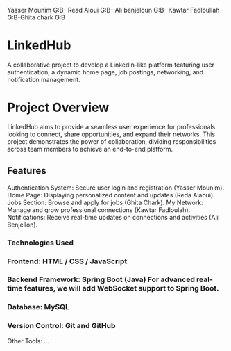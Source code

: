 Yasser Mounim G:B- Read Aloui G:B- Ali benjeloun G:B- Kawtar Fadloullah G:B-Ghita chark G:B
# LinkedHub

A collaborative project to develop a LinkedIn-like platform featuring user authentication, a dynamic home page, job postings, networking, and notification management.

# Project Overview

LinkedHub aims to provide a seamless user experience for professionals looking to connect, share opportunities, and expand their networks. This project demonstrates the power of collaboration, dividing responsibilities across team members to achieve an end-to-end platform.

## Features

Authentication System: Secure user login and registration (Yasser Mounim).
Home Page: Displaying personalized content and updates (Reda Alaoui).
Jobs Section: Browse and apply for jobs (Ghita Chark).
My Network: Manage and grow professional connections (Kawtar Fadloulah).
Notifications: Receive real-time updates on connections and activities (Ali Benjellon).

### Technologies Used

### Frontend: HTML / CSS / JavaScript

### Backend Framework: Spring Boot (Java) For advanced real-time features, we will add WebSocket support to Spring Boot.

### Database: MySQL

### Version Control: Git and GitHub

Other Tools: ...  
